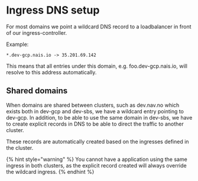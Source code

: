 # Ingress DNS setup

For most domains we point a wildcard DNS record to a loadbalancer in front of our ingress-controller.

Example:

`*.dev-gcp.nais.io -> 35.201.69.142`

This means that all entries under this domain, e.g. foo.dev-gcp.nais.io, will resolve to this address automatically.

## Shared domains

When domains are shared between clusters, such as dev.nav.no which exists both in dev-gcp and dev-sbs, we have a wildcard entry pointing to dev-gcp. In addition, to be able to use the same domain in dev-sbs, we have to create explicit records in DNS to be able to direct the traffic to another cluster.

These records are automatically created based on the ingresses defined in the cluster. 

{% hint style="warning" %}
You cannot have a application using the same ingress in both clusters, as the explicit record created will always override the wildcard ingress. 
{% endhint %}
